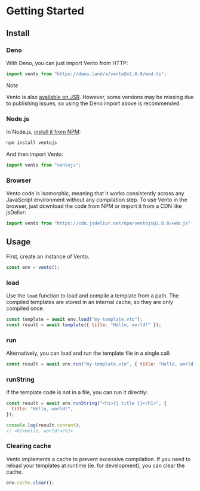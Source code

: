 # Getting Started

## Install

### Deno

With Deno, you can just import Vento from HTTP:

```js
import vento from "https://deno.land/x/vento@v2.0.0/mod.ts";
```

> [!note]
>
> Vento is also [available on JSR](https://jsr.io/@vento/vento). However, some versions may be missing due to publishing issues, so using the Deno import above is recommended.

### Node.js

In Node.js, [install it from NPM](https://www.npmjs.com/package/ventojs):

```sh
npm install ventojs
```

And then import Vento:

```js
import vento from "ventojs";
```

### Browser

Vento code is isomorphic, meaning that it works consistently across any JavaScript environment without any compilation step. To use Vento in the browser, just download the code from NPM or import it from a CDN like jsDelivr:

```js
import vento from "https://cdn.jsdelivr.net/npm/ventojs@2.0.0/web.js"
```

## Usage

First, create an instance of Vento.

```js
const env = vento();
```

### load

Use the `load` function to load and compile a template from a path. The compiled
templates are stored in an internal cache, so they are only compiled once.

```js
const template = await env.load("my-template.vto");
const result = await template({ title: "Hello, world!" });
```

### run

Alternatively, you can load and run the template file in a single call:

```js
const result = await env.run("my-template.vto", { title: "Hello, world!" });
```

### runString

If the template code is not in a file, you can run it directly:

```js
const result = await env.runString("<h1>{{ title }}</h1>", {
  title: "Hello, world!",
});

console.log(result.content);
// <h1>Hello, world!</h1>
```

### Clearing cache

Vento implements a cache to prevent excessive compilation. If you need to reload
your templates at runtime (ie. for development), you can clear the cache.

```js
env.cache.clear();
```
